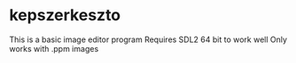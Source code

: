 # kepszerkeszto
This is a basic image editor program
Requires SDL2 64 bit to work well
Only works with .ppm images
